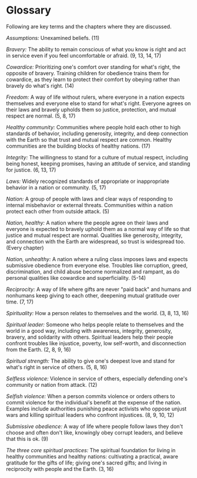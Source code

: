 # Glossary

Following are key terms and the chapters where they are discussed.

_Assumptions:_ Unexamined beliefs. (11)

_Bravery:_ The ability to remain conscious of what you know is right and act in service even if you feel uncomfortable or afraid. (9, 13, 14, 17)

_Cowardice:_ Prioritizing one's comfort over standing for what's right, the opposite of bravery. Training children for obedience trains them for cowardice, as they learn to protect their comfort by obeying rather than bravely do what's right. (14)

_Freedom:_ A way of life without rulers, where everyone in a nation expects themselves and everyone else to stand for what's right. Everyone agrees on their laws and bravely upholds them so justice, protection, and mutual respect are normal. (5, 8, 17)

_Healthy community:_ Communities where people hold each other to high standards of behavior, including generosity, integrity, and deep connection with the Earth so that trust and mutual respect are common. Healthy communities are the building blocks of healthy nations. (17)

_Integrity:_ The willingness to stand for a culture of mutual respect, including being honest, keeping promises, having an attitude of service, and standing for justice. (6, 13, 17)

_Laws:_ Widely recognized standards of appropriate or inappropriate behavior in a nation or community. (5, 17)

_Nation:_ A group of people with laws and clear ways of responding to internal misbehavior or external threats. Communities within a nation protect each other from outside attack. (5)

_Nation, healthy:_ A nation where the people agree on their laws and everyone is expected to bravely uphold them as a normal way of life so that justice and mutual respect are normal. Qualities like generosity, integrity, and connection with the Earth are widespread, so trust is widespread too. (Every chapter)

_Nation, unhealthy:_ A nation where a ruling class imposes laws and expects submissive obedience from everyone else. Troubles like corruption, greed, discrimination, and child abuse become normalized and rampant, as do personal qualities like cowardice and superficiality. (5-14)

_Reciprocity:_ A way of life where gifts are never "paid back" and humans and nonhumans keep giving to each other, deepening mutual gratitude over time. (7, 17)

_Spirituality:_ How a person relates to themselves and the world. (3, 8, 13, 16)

_Spiritual leader:_ Someone who helps people relate to themselves and the world in a good way, including with awareness, integrity, generosity, bravery, and solidarity with others. Spiritual leaders help their people confront troubles like injustice, poverty, low self-worth, and disconnection from the Earth. (2, 8, 9, 16)

_Spiritual strength:_ The ability to give one's deepest love and stand for what's right in service of others. (5, 8, 16)

_Selfless violence:_ Violence in service of others, especially defending one's community or nation from attack. (12)

_Selfish violence:_ When a person commits violence or orders others to commit violence for the individual's benefit at the expense of the nation. Examples include authorities punishing peace activists who oppose unjust wars and killing spiritual leaders who confront injustices. (8, 9, 10, 12)

_Submissive obedience:_ A way of life where people follow laws they don't choose and often don't like, knowingly obey corrupt leaders, and believe that this is ok. (9)

_The three core spiritual practices:_ The spiritual foundation for living in healthy communities and healthy nations: cultivating a practical, aware gratitude for the gifts of life; giving one's sacred gifts; and living in reciprocity with people and the Earth. (3, 16)

